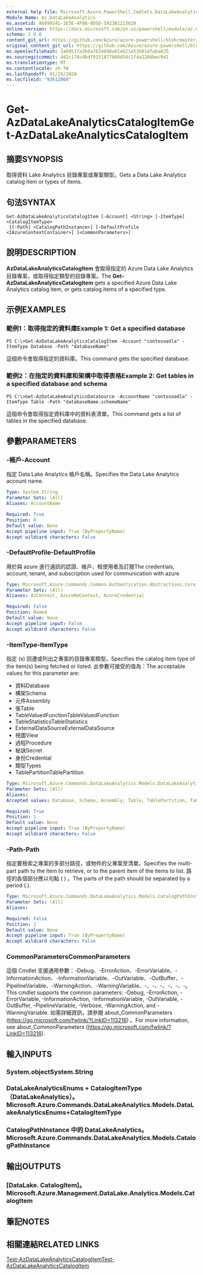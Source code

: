 ```yaml
---
external help file: Microsoft.Azure.PowerShell.Cmdlets.DataLakeAnalytics.dll-Help.xml
Module Name: Az.DataLakeAnalytics
ms.assetid: A6899341-1E5E-4F8B-8D5D-5923B1223628
online version: https://docs.microsoft.com/en-us/powershell/module/az.datalakeanalytics/get-azdatalakeanalyticscatalogitem
schema: 2.0.0
content_git_url: https://github.com/Azure/azure-powershell/blob/master/src/DataLakeAnalytics/DataLakeAnalytics/help/Get-AzDataLakeAnalyticsCatalogItem.md
original_content_git_url: https://github.com/Azure/azure-powershell/blob/master/src/DataLakeAnalytics/DataLakeAnalytics/help/Get-AzDataLakeAnalyticsCatalogItem.md
ms.openlocfilehash: 2a69517a3b8a7624098a01e621e51b81dfaba835
ms.sourcegitcommit: 4d2c178cd6df9151877b08d54c1f4a228dbec9d1
ms.translationtype: MT
ms.contentlocale: zh-TW
ms.lasthandoff: 01/29/2020
ms.locfileid: "93612868"
---
```

# <span data-ttu-id="4dfb4-101">Get-AzDataLakeAnalyticsCatalogItem</span><span class="sxs-lookup"><span data-stu-id="4dfb4-101">Get-AzDataLakeAnalyticsCatalogItem</span></span>

## <span data-ttu-id="4dfb4-102">摘要</span><span class="sxs-lookup"><span data-stu-id="4dfb4-102">SYNOPSIS</span></span>
<span data-ttu-id="4dfb4-103">取得資料 Lake Analytics 目錄專案或專案類型。</span><span class="sxs-lookup"><span data-stu-id="4dfb4-103">Gets a Data Lake Analytics catalog item or types of items.</span></span>

## <span data-ttu-id="4dfb4-104">句法</span><span class="sxs-lookup"><span data-stu-id="4dfb4-104">SYNTAX</span></span>

```
Get-AzDataLakeAnalyticsCatalogItem [-Account] <String> [-ItemType] <CatalogItemType>
 [[-Path] <CatalogPathInstance>] [-DefaultProfile <IAzureContextContainer>] [<CommonParameters>]
```

## <span data-ttu-id="4dfb4-105">說明</span><span class="sxs-lookup"><span data-stu-id="4dfb4-105">DESCRIPTION</span></span>
<span data-ttu-id="4dfb4-106">**AzDataLakeAnalyticsCatalogItem** 會取得指定的 Azure Data Lake Analytics 目錄專案，或取得指定類型的目錄專案。</span><span class="sxs-lookup"><span data-stu-id="4dfb4-106">The **Get-AzDataLakeAnalyticsCatalogItem** gets a specified Azure Data Lake Analytics catalog item, or gets catalog items of a specified type.</span></span>

## <span data-ttu-id="4dfb4-107">示例</span><span class="sxs-lookup"><span data-stu-id="4dfb4-107">EXAMPLES</span></span>

### <span data-ttu-id="4dfb4-108">範例1：取得指定的資料庫</span><span class="sxs-lookup"><span data-stu-id="4dfb4-108">Example 1: Get a specified database</span></span>
```
PS C:\>Get-AzDataLakeAnalyticsCatalogItem -Account "contosoadla" -ItemType Database -Path "databaseName"
```

<span data-ttu-id="4dfb4-109">這個命令會取得指定的資料庫。</span><span class="sxs-lookup"><span data-stu-id="4dfb4-109">This command gets the specified database.</span></span>

### <span data-ttu-id="4dfb4-110">範例2：在指定的資料庫和架構中取得表格</span><span class="sxs-lookup"><span data-stu-id="4dfb4-110">Example 2: Get tables in a specified database and schema</span></span>
```
PS C:\>Get-AzDataLakeAnalyticsDataSource -AccountName "contosoadla" -ItemType Table -Path "databaseName.schemaName"
```

<span data-ttu-id="4dfb4-111">這個命令會取得指定資料庫中的資料表清單。</span><span class="sxs-lookup"><span data-stu-id="4dfb4-111">This command gets a list of tables in the specified database.</span></span>

## <span data-ttu-id="4dfb4-112">參數</span><span class="sxs-lookup"><span data-stu-id="4dfb4-112">PARAMETERS</span></span>

### <span data-ttu-id="4dfb4-113">-帳戶</span><span class="sxs-lookup"><span data-stu-id="4dfb4-113">-Account</span></span>
<span data-ttu-id="4dfb4-114">指定 Data Lake Analytics 帳戶名稱。</span><span class="sxs-lookup"><span data-stu-id="4dfb4-114">Specifies the Data Lake Analytics account name.</span></span>

```yaml
Type: System.String
Parameter Sets: (All)
Aliases: AccountName

Required: True
Position: 0
Default value: None
Accept pipeline input: True (ByPropertyName)
Accept wildcard characters: False
```

### <span data-ttu-id="4dfb4-115">-DefaultProfile</span><span class="sxs-lookup"><span data-stu-id="4dfb4-115">-DefaultProfile</span></span>
<span data-ttu-id="4dfb4-116">用於與 azure 進行通訊的認證、帳戶、租使用者及訂閱</span><span class="sxs-lookup"><span data-stu-id="4dfb4-116">The credentials, account, tenant, and subscription used for communication with azure</span></span>

```yaml
Type: Microsoft.Azure.Commands.Common.Authentication.Abstractions.Core.IAzureContextContainer
Parameter Sets: (All)
Aliases: AzContext, AzureRmContext, AzureCredential

Required: False
Position: Named
Default value: None
Accept pipeline input: False
Accept wildcard characters: False
```

### <span data-ttu-id="4dfb4-117">-ItemType</span><span class="sxs-lookup"><span data-stu-id="4dfb4-117">-ItemType</span></span>
<span data-ttu-id="4dfb4-118">指定 (s) 回遷或列出之專案的目錄專案類型。</span><span class="sxs-lookup"><span data-stu-id="4dfb4-118">Specifies the catalog item type of the item(s) being fetched or listed.</span></span>
<span data-ttu-id="4dfb4-119">此參數可接受的值為：</span><span class="sxs-lookup"><span data-stu-id="4dfb4-119">The acceptable values for this parameter are:</span></span>
- <span data-ttu-id="4dfb4-120">資料</span><span class="sxs-lookup"><span data-stu-id="4dfb4-120">Database</span></span>
- <span data-ttu-id="4dfb4-121">構架</span><span class="sxs-lookup"><span data-stu-id="4dfb4-121">Schema</span></span>
- <span data-ttu-id="4dfb4-122">元件</span><span class="sxs-lookup"><span data-stu-id="4dfb4-122">Assembly</span></span>
- <span data-ttu-id="4dfb4-123">張</span><span class="sxs-lookup"><span data-stu-id="4dfb4-123">Table</span></span>
- <span data-ttu-id="4dfb4-124">TableValuedFunction</span><span class="sxs-lookup"><span data-stu-id="4dfb4-124">TableValuedFunction</span></span>
- <span data-ttu-id="4dfb4-125">TableStatistics</span><span class="sxs-lookup"><span data-stu-id="4dfb4-125">TableStatistics</span></span>
- <span data-ttu-id="4dfb4-126">ExternalDataSource</span><span class="sxs-lookup"><span data-stu-id="4dfb4-126">ExternalDataSource</span></span>
- <span data-ttu-id="4dfb4-127">視圖</span><span class="sxs-lookup"><span data-stu-id="4dfb4-127">View</span></span>
- <span data-ttu-id="4dfb4-128">過程</span><span class="sxs-lookup"><span data-stu-id="4dfb4-128">Procedure</span></span>
- <span data-ttu-id="4dfb4-129">秘訣</span><span class="sxs-lookup"><span data-stu-id="4dfb4-129">Secret</span></span>
- <span data-ttu-id="4dfb4-130">身份</span><span class="sxs-lookup"><span data-stu-id="4dfb4-130">Credential</span></span>
- <span data-ttu-id="4dfb4-131">類型</span><span class="sxs-lookup"><span data-stu-id="4dfb4-131">Types</span></span>
- <span data-ttu-id="4dfb4-132">TablePartition</span><span class="sxs-lookup"><span data-stu-id="4dfb4-132">TablePartition</span></span>

```yaml
Type: Microsoft.Azure.Commands.DataLakeAnalytics.Models.DataLakeAnalyticsEnums+CatalogItemType
Parameter Sets: (All)
Aliases:
Accepted values: Database, Schema, Assembly, Table, TablePartition, TableValuedFunction, TableStatistics, ExternalDataSource, View, Procedure, Secret, Credential, Types, Package

Required: True
Position: 1
Default value: None
Accept pipeline input: True (ByPropertyName)
Accept wildcard characters: False
```

### <span data-ttu-id="4dfb4-133">-Path</span><span class="sxs-lookup"><span data-stu-id="4dfb4-133">-Path</span></span>
<span data-ttu-id="4dfb4-134">指定要檢索之專案的多部分路徑，或物件的父專案至清單。</span><span class="sxs-lookup"><span data-stu-id="4dfb4-134">Specifies the multi-part path to the item to retrieve, or to the parent item of the items to list.</span></span>
<span data-ttu-id="4dfb4-135">路徑的各個部分應以句點 ( ) 。</span><span class="sxs-lookup"><span data-stu-id="4dfb4-135">The parts of the path should be separated by a period (.).</span></span>

```yaml
Type: Microsoft.Azure.Commands.DataLakeAnalytics.Models.CatalogPathInstance
Parameter Sets: (All)
Aliases:

Required: False
Position: 2
Default value: None
Accept pipeline input: True (ByPropertyName)
Accept wildcard characters: False
```

### <span data-ttu-id="4dfb4-136">CommonParameters</span><span class="sxs-lookup"><span data-stu-id="4dfb4-136">CommonParameters</span></span>
<span data-ttu-id="4dfb4-137">這個 Cmdlet 支援通用參數：-Debug、-ErrorAction、-ErrorVariable、-InformationAction、-InformationVariable、-OutVariable、-OutBuffer、-PipelineVariable、-WarningAction、-WarningVariable、-、-、-、-、-、-。</span><span class="sxs-lookup"><span data-stu-id="4dfb4-137">This cmdlet supports the common parameters: -Debug, -ErrorAction, -ErrorVariable, -InformationAction, -InformationVariable, -OutVariable, -OutBuffer, -PipelineVariable, -Verbose, -WarningAction, and -WarningVariable.</span></span> <span data-ttu-id="4dfb4-138">如需詳細資訊，請參閱 about_CommonParameters (https://go.microsoft.com/fwlink/?LinkID=113216) 。</span><span class="sxs-lookup"><span data-stu-id="4dfb4-138">For more information, see about_CommonParameters (https://go.microsoft.com/fwlink/?LinkID=113216).</span></span>

## <span data-ttu-id="4dfb4-139">輸入</span><span class="sxs-lookup"><span data-stu-id="4dfb4-139">INPUTS</span></span>

### <span data-ttu-id="4dfb4-140">System.object</span><span class="sxs-lookup"><span data-stu-id="4dfb4-140">System.String</span></span>

### <span data-ttu-id="4dfb4-141">DataLakeAnalyticsEnums + CatalogItemType （DataLakeAnalytics）。</span><span class="sxs-lookup"><span data-stu-id="4dfb4-141">Microsoft.Azure.Commands.DataLakeAnalytics.Models.DataLakeAnalyticsEnums+CatalogItemType</span></span>

### <span data-ttu-id="4dfb4-142">CatalogPathInstance 中的 DataLakeAnalytics。</span><span class="sxs-lookup"><span data-stu-id="4dfb4-142">Microsoft.Azure.Commands.DataLakeAnalytics.Models.CatalogPathInstance</span></span>

## <span data-ttu-id="4dfb4-143">輸出</span><span class="sxs-lookup"><span data-stu-id="4dfb4-143">OUTPUTS</span></span>

### <span data-ttu-id="4dfb4-144">[DataLake. CatalogItem]。</span><span class="sxs-lookup"><span data-stu-id="4dfb4-144">Microsoft.Azure.Management.DataLake.Analytics.Models.CatalogItem</span></span>

## <span data-ttu-id="4dfb4-145">筆記</span><span class="sxs-lookup"><span data-stu-id="4dfb4-145">NOTES</span></span>

## <span data-ttu-id="4dfb4-146">相關連結</span><span class="sxs-lookup"><span data-stu-id="4dfb4-146">RELATED LINKS</span></span>

[<span data-ttu-id="4dfb4-147">Test-AzDataLakeAnalyticsCatalogItem</span><span class="sxs-lookup"><span data-stu-id="4dfb4-147">Test-AzDataLakeAnalyticsCatalogItem</span></span>](./Test-AzDataLakeAnalyticsCatalogItem.md)


